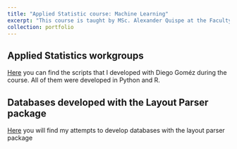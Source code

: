 ```yaml
---
title: "Applied Statistic course: Machine Learning"
excerpt: "This course is taught by MSc. Alexander Quispe at the Faculty of Social Sciences of the PUCP"
collection: portfolio
---
```


## Applied Statistics workgroups

[Here](https://github.com/alexander-pacheco/Applied-Statistic-course-Machine-Learning) you can find the scripts that I developed with Diego Goméz during the course. All of them were developed in Python and R.

## Databases developed with the Layout Parser package

[Here](https://github.com/alexander-pacheco/Layout_parser_ap) you will find my attempts to develop databases with the layout parser package
